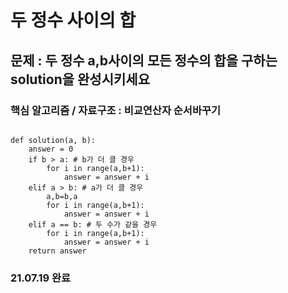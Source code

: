 # 두 정수 사이의 합
## 문제 : 두 정수 a,b사이의 모든 정수의 합을 구하는 solution을 완성시키세요
### 핵심 알고리즘 / 자료구조 : 비교연산자 순서바꾸기
<pre><code>
def solution(a, b):
    answer = 0
    if b > a: # b가 더 클 경우
        for i in range(a,b+1):
            answer = answer + i
    elif a > b: # a가 더 클 경우
        a,b=b,a
        for i in range(a,b+1):
            answer = answer + i
    elif a == b: # 두 수가 같을 경우
        for i in range(a,b+1):
            answer = answer + i
    return answer</pre></code> 
### 21.07.19 완료